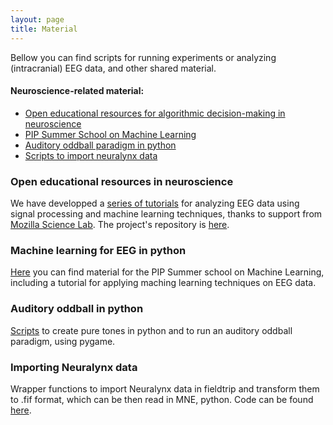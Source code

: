 ```yaml
---
layout: page
title: Material
---
```


Bellow you can find scripts for running experiments or analyzing (intracranial) EEG data, and other shared material.

#### Neuroscience-related material:
* [Open educational resources for algorithmic decision-making in neuroscience](#open-educational-resources-in-neuroscience)
* [PIP Summer School on Machine Learning](#machine-learning-for-eeg-in-python)
* [Auditory oddball paradigm in python](#auditory-oddball-in-python)
* [Scripts to import neuralynx data](#importing-neuralynx-data)

### Open educational resources in neuroscience
We have developped a [series of tutorials](https://aath0.github.io/AlgorithmsNeuroscience/) for analyzing EEG data using signal processing and machine learning techniques, thanks to support from [Mozilla Science Lab](https://wiki.mozilla.org/ScienceLab). The project's repository is [here](https://github.com/aath0/AlgorithmsNeuroscience).

### Machine learning for EEG in python
[Here](https://github.com/aath0/PIP_SummerSchoolML) you can find material for the PIP Summer school on Machine Learning, including a tutorial for applying maching learning techniques on EEG data.

### Auditory oddball in python
[Scripts](https://github.com/aath0/AuditoryOddball) to create pure tones in python and to run an auditory oddball paradigm, using pygame.

### Importing Neuralynx data
Wrapper functions to import Neuralynx data in fieldtrip and transform them to .fif format, which can be then read in MNE, python. Code can be found [here](https://github.com/aath0/EEG_Neuralynx2Fieldtrip2MNE).
